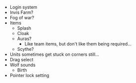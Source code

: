 - Login system
- Invis Farm?
- Fog of war?
- Items
  - Splash
  - Cloak
  - Auras?
    - Like team items, but don't like them being required...
  - Scythe?
- Units sometimes get stuck on corners still...
- Drag select
- Wolf sounds
  - Birth
- Pointer lock setting

